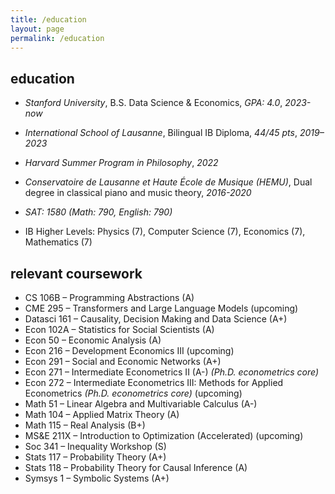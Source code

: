 ```yaml
---
title: /education
layout: page
permalink: /education
---
```

## education
- *Stanford University*, B.S. Data Science & Economics, *GPA: 4.0*, *2023-now*
- *International School of Lausanne*, Bilingual IB Diploma, *44/45 pts*, *2019–2023*
- *Harvard Summer Program in Philosophy*, *2022*
- *Conservatoire de Lausanne et Haute École de Musique (HEMU)*, Dual degree in classical piano and music theory, *2016-2020*

- *SAT: 1580 (Math: 790, English: 790)*
- IB Higher Levels: Physics (7), Computer Science (7), Economics (7), Mathematics (7)

## relevant coursework
- CS 106B – Programming Abstractions (A)
- CME 295 – Transformers and Large Language Models (upcoming)
- Datasci 161 – Causality, Decision Making and Data Science (A+)
- Econ 102A – Statistics for Social Scientists (A)
- Econ 50 – Economic Analysis (A)
- Econ 216 – Development Economics III (upcoming)
- Econ 291 – Social and Economic Networks (A+)
- Econ 271 – Intermediate Econometrics II (A-) *(Ph.D. econometrics core)*
- Econ 272 – Intermediate Econometrics III: Methods for Applied Econometrics *(Ph.D. econometrics core)* (upcoming)
- Math 51 – Linear Algebra and Multivariable Calculus (A-)
- Math 104 – Applied Matrix Theory (A)
- Math 115 – Real Analysis (B+)
- MS&E 211X – Introduction to Optimization (Accelerated) (upcoming)
- Soc 341 – Inequality Workshop (S)
- Stats 117 – Probability Theory (A+)
- Stats 118 – Probability Theory for Causal Inference (A)
- Symsys 1 – Symbolic Systems (A+)
